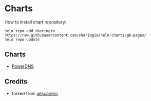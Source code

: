 # Charts

How to install chart repository:

```
helm repo add sharingio https://raw.githubusercontent.com/sharingio/helm-charts/gh-pages/
helm repo update
```

## Charts
- [PowerDNS](https://github.com/sharingio/helm-charts/tree/master/charts/powerdns)

## Credits
- forked from [aescanero](https://github.com/aescanero)
